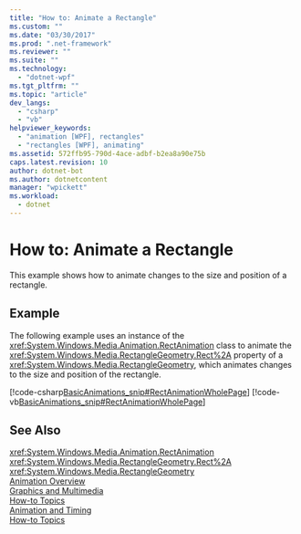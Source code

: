```yaml
---
title: "How to: Animate a Rectangle"
ms.custom: ""
ms.date: "03/30/2017"
ms.prod: ".net-framework"
ms.reviewer: ""
ms.suite: ""
ms.technology: 
  - "dotnet-wpf"
ms.tgt_pltfrm: ""
ms.topic: "article"
dev_langs: 
  - "csharp"
  - "vb"
helpviewer_keywords: 
  - "animation [WPF], rectangles"
  - "rectangles [WPF], animating"
ms.assetid: 572ffb95-790d-4ace-adbf-b2ea8a90e75b
caps.latest.revision: 10
author: dotnet-bot
ms.author: dotnetcontent
manager: "wpickett"
ms.workload: 
  - dotnet
---
```

# How to: Animate a Rectangle
This example shows how to animate changes to the size and position of a rectangle.  
  
## Example  
 The following example uses an instance of the <xref:System.Windows.Media.Animation.RectAnimation> class to animate the <xref:System.Windows.Media.RectangleGeometry.Rect%2A> property of a <xref:System.Windows.Media.RectangleGeometry>, which animates changes to the size and position of the rectangle.  
  
 [!code-csharp[BasicAnimations_snip#RectAnimationWholePage](../../../../samples/snippets/csharp/VS_Snippets_Wpf/BasicAnimations_snip/CSharp/RectAnimationExample.cs#rectanimationwholepage)]
 [!code-vb[BasicAnimations_snip#RectAnimationWholePage](../../../../samples/snippets/visualbasic/VS_Snippets_Wpf/BasicAnimations_snip/VisualBasic/RectAnimationExample.vb#rectanimationwholepage)]  
  
## See Also  
 <xref:System.Windows.Media.Animation.RectAnimation>  
 <xref:System.Windows.Media.RectangleGeometry.Rect%2A>  
 <xref:System.Windows.Media.RectangleGeometry>  
 [Animation Overview](../../../../docs/framework/wpf/graphics-multimedia/animation-overview.md)  
 [Graphics and Multimedia](../../../../docs/framework/wpf/graphics-multimedia/index.md)  
 [How-to Topics](../../../../docs/framework/wpf/graphics-multimedia/graphics-how-to-topics.md)  
 [Animation and Timing](http://msdn.microsoft.com/en-us/7d83765b-d5ae-41b1-b423-80206e1124aa)  
 [How-to Topics](../../../../docs/framework/wpf/graphics-multimedia/animation-and-timing-how-to-topics.md)
